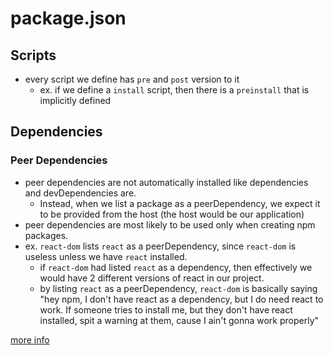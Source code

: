 
# package.json
## Scripts
- every script we define has `pre` and `post` version to it
    - ex. if we define a `install` script, then there is a `preinstall` that is implicitly defined

## Dependencies
### Peer Dependencies
- peer dependencies are not automatically installed like dependencies and devDependencies are.
	- Instead, when we list a package as a peerDependency, we expect it to be provided from the host (the host would be our application)
- peer dependencies are most likely to be used only when creating npm packages.
- ex. `react-dom` lists `react` as a peerDependency, since `react-dom` is useless unless we have `react` installed.
	- if `react-dom` had listed `react` as a dependency, then effectively we would have 2 different versions of react in our project.  
	- by listing `react` as a peerDependency, `react-dom` is basically saying "hey npm, I don't have react as a dependency, but I do need react to work. If someone tries to install me, but they don't have react installed, spit a warning at them, cause I ain't gonna work properly"

[more info](https://flaviocopes.com/npm-peer-dependencies/)

 